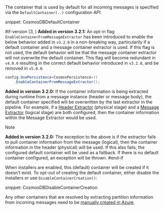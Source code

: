 The container that is used by default for all incoming messages is specified via the `DefaultContainer(..)` configuration API:

snippet: CosmosDBDefaultContainer

#if-version [3, )
**Added in version 3.2.1:** An opt-in flag `EnableContainerFromMessageExtractor` has been introduced to enable the below behavior added in `v3.2.0` in a non-breaking way, particularily if a default container and a message container extractor is used. If this flag is not used, the default behavior will be that the message container extractor will not overwrite the default container. This flag will become redundant in `v4.0.0` resulting in the correct default behavior introduced in `v3.2.0`, and be removed in `v5.0.0`.

```csharp
config.UsePersistence<CosmosPersistence>()
    .EnableContainerFromMessageExtractor();
```

**Added in version 3.2.0:** If the container information is being extracted during runtime from a message instance (header or message body), the default container specified will be overwritten by the last extractor in the pipeline. For example, if a [Header Extractor](/persistence/cosmosdb/transactions.md#specifying-the-container-to-use-for-the-transaction-using-message-header-values) (physical stage) and a [Message Extractor](/persistence/cosmosdb/transactions.md#specifying-the-container-to-use-for-the-transaction-using-the-message-contents) (logical stage) are both configured, then the container information within the Message Extractor would be used.

> [!NOTE]
> **Added in version 3.2.0:** The exception to the above is if the extractor fails to pull container information from the message (logical), then the container information in the header (physical) will be used. If this also fails, the configured default container will be used as a fallback. If there is no default container configured, an exception will be thrown.
#end-if

When installers are enabled, this (default) container will be created if it doesn't exist. To opt-out of creating the default container, either disable the installers or use `DisableContainerCreation()`:

snippet: CosmosDBDisableContainerCreation

Any other containers that are resolved by extracting partition information from incoming messages need to be [manually created in Azure](https://learn.microsoft.com/en-us/azure/cosmos-db/nosql/how-to-create-container).
